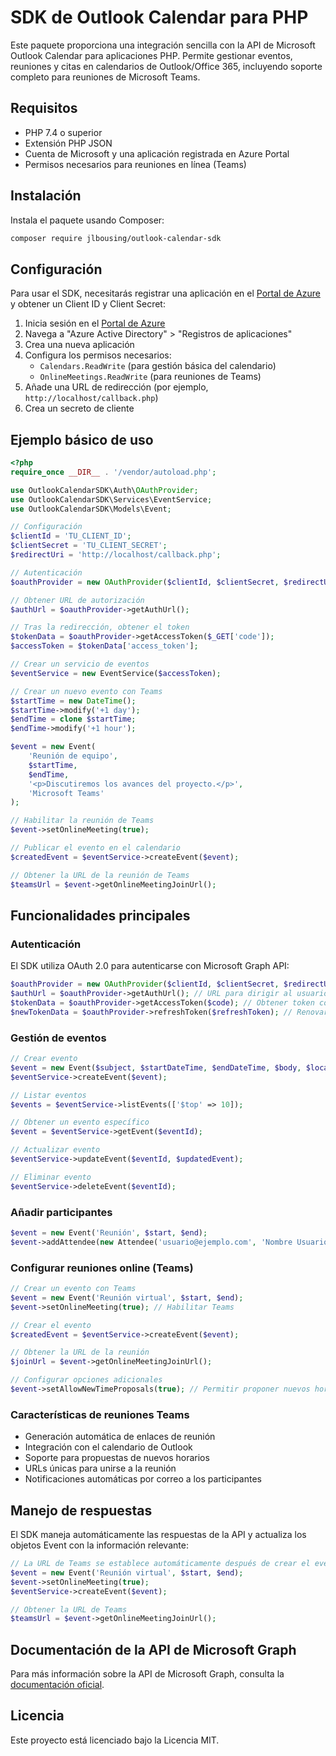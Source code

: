 # SDK de Outlook Calendar para PHP

Este paquete proporciona una integración sencilla con la API de Microsoft Outlook Calendar para aplicaciones PHP. Permite gestionar eventos, reuniones y citas en calendarios de Outlook/Office 365, incluyendo soporte completo para reuniones de Microsoft Teams.

## Requisitos

- PHP 7.4 o superior
- Extensión PHP JSON
- Cuenta de Microsoft y una aplicación registrada en Azure Portal
- Permisos necesarios para reuniones en línea (Teams)

## Instalación

Instala el paquete usando Composer:

```bash
composer require jlbousing/outlook-calendar-sdk
```

## Configuración

Para usar el SDK, necesitarás registrar una aplicación en el [Portal de Azure](https://portal.azure.com) y obtener un Client ID y Client Secret:

1. Inicia sesión en el [Portal de Azure](https://portal.azure.com)
2. Navega a "Azure Active Directory" > "Registros de aplicaciones"
3. Crea una nueva aplicación
4. Configura los permisos necesarios:
   - `Calendars.ReadWrite` (para gestión básica del calendario)
   - `OnlineMeetings.ReadWrite` (para reuniones de Teams)
5. Añade una URL de redirección (por ejemplo, `http://localhost/callback.php`)
6. Crea un secreto de cliente

## Ejemplo básico de uso

```php
<?php
require_once __DIR__ . '/vendor/autoload.php';

use OutlookCalendarSDK\Auth\OAuthProvider;
use OutlookCalendarSDK\Services\EventService;
use OutlookCalendarSDK\Models\Event;

// Configuración
$clientId = 'TU_CLIENT_ID';
$clientSecret = 'TU_CLIENT_SECRET';
$redirectUri = 'http://localhost/callback.php';

// Autenticación
$oauthProvider = new OAuthProvider($clientId, $clientSecret, $redirectUri);

// Obtener URL de autorización
$authUrl = $oauthProvider->getAuthUrl();

// Tras la redirección, obtener el token
$tokenData = $oauthProvider->getAccessToken($_GET['code']);
$accessToken = $tokenData['access_token'];

// Crear un servicio de eventos
$eventService = new EventService($accessToken);

// Crear un nuevo evento con Teams
$startTime = new DateTime();
$startTime->modify('+1 day');
$endTime = clone $startTime;
$endTime->modify('+1 hour');

$event = new Event(
    'Reunión de equipo',
    $startTime,
    $endTime,
    '<p>Discutiremos los avances del proyecto.</p>',
    'Microsoft Teams'
);

// Habilitar la reunión de Teams
$event->setOnlineMeeting(true);

// Publicar el evento en el calendario
$createdEvent = $eventService->createEvent($event);

// Obtener la URL de la reunión de Teams
$teamsUrl = $event->getOnlineMeetingJoinUrl();
```

## Funcionalidades principales

### Autenticación

El SDK utiliza OAuth 2.0 para autenticarse con Microsoft Graph API:

```php
$oauthProvider = new OAuthProvider($clientId, $clientSecret, $redirectUri);
$authUrl = $oauthProvider->getAuthUrl(); // URL para dirigir al usuario
$tokenData = $oauthProvider->getAccessToken($code); // Obtener token con el código
$newTokenData = $oauthProvider->refreshToken($refreshToken); // Renovar token
```

### Gestión de eventos

```php
// Crear evento
$event = new Event($subject, $startDateTime, $endDateTime, $body, $location);
$eventService->createEvent($event);

// Listar eventos
$events = $eventService->listEvents(['$top' => 10]);

// Obtener un evento específico
$event = $eventService->getEvent($eventId);

// Actualizar evento
$eventService->updateEvent($eventId, $updatedEvent);

// Eliminar evento
$eventService->deleteEvent($eventId);
```

### Añadir participantes

```php
$event = new Event('Reunión', $start, $end);
$event->addAttendee(new Attendee('usuario@ejemplo.com', 'Nombre Usuario', 'required'));
```

### Configurar reuniones online (Teams)

```php
// Crear un evento con Teams
$event = new Event('Reunión virtual', $start, $end);
$event->setOnlineMeeting(true); // Habilitar Teams

// Crear el evento
$createdEvent = $eventService->createEvent($event);

// Obtener la URL de la reunión
$joinUrl = $event->getOnlineMeetingJoinUrl();

// Configurar opciones adicionales
$event->setAllowNewTimeProposals(true); // Permitir proponer nuevos horarios
```

### Características de reuniones Teams

- Generación automática de enlaces de reunión
- Integración con el calendario de Outlook
- Soporte para propuestas de nuevos horarios
- URLs únicas para unirse a la reunión
- Notificaciones automáticas por correo a los participantes

## Manejo de respuestas

El SDK maneja automáticamente las respuestas de la API y actualiza los objetos Event con la información relevante:

```php
// La URL de Teams se establece automáticamente después de crear el evento
$event = new Event('Reunión virtual', $start, $end);
$event->setOnlineMeeting(true);
$eventService->createEvent($event);

// Obtener la URL de Teams
$teamsUrl = $event->getOnlineMeetingJoinUrl();
```

## Documentación de la API de Microsoft Graph

Para más información sobre la API de Microsoft Graph, consulta la [documentación oficial](https://docs.microsoft.com/en-us/graph/api/resources/calendar?view=graph-rest-1.0).

## Licencia

Este proyecto está licenciado bajo la Licencia MIT.
